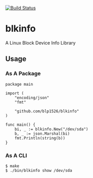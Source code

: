 [![Build Status](https://travis-ci.org/blp1526/blkinfo.svg?branch=master)](https://travis-ci.org/blp1526/blkinfo)

# blkinfo

A Linux Block Device Info Library

## Usage

### As A Package

```
package main

import (
	"encoding/json"
	"fmt"

	"github.com/blp1526/blkinfo"
)

func main() {
	bi, _ := blkinfo.New("/dev/sda")
	b, _ := json.Marshal(bi)
	fmt.Println(string(b))
}
```

### As A CLI

```
$ make
$ ./bin/blkinfo show /dev/sda
```

